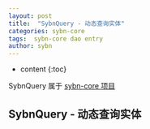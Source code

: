 ```yaml
---
layout: post
title:  "SybnQuery - 动态查询实体"
categories: sybn-core
tags:  sybn-core dao entry
author: sybn
---
```


* content
{:toc}

SybnQuery 属于 [sybn-core 项目](../../../../2018/03/28/sybn-core/)

## SybnQuery - 动态查询实体
